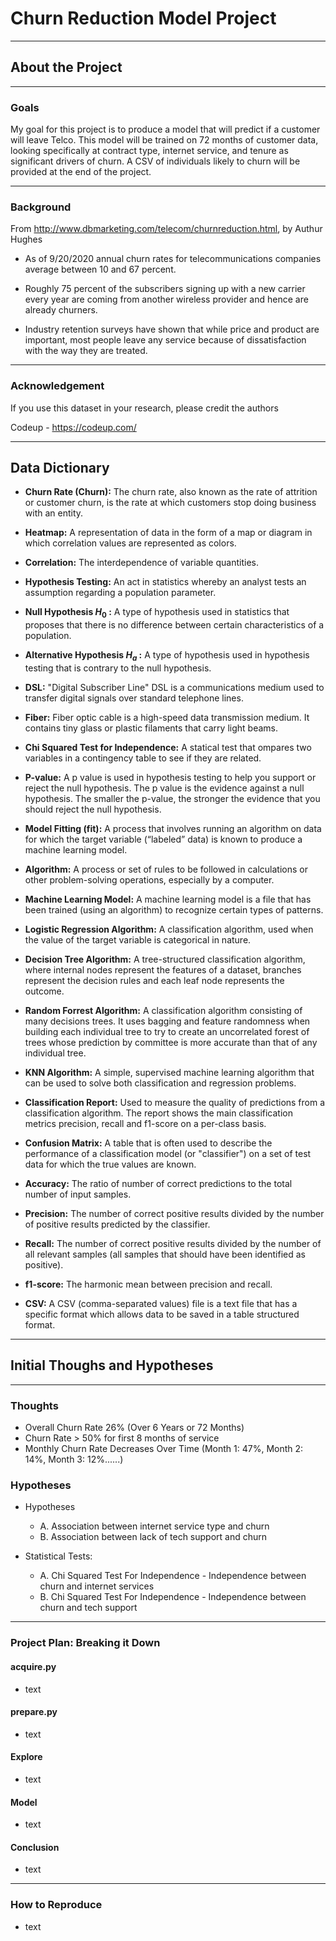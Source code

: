 # **Churn Reduction Model Project**
******************************************************************************************************************************************************
## **About the Project**
******************************************************************************************************************************************************
### **Goals**

My goal for this project is to produce a model that will predict if a customer will leave Telco.  This model will be trained on 72 months of customer data, looking specifically at contract type, internet service, and tenure as significant drivers of churn. A CSV of individuals likely to churn will be provided at the end of the project.   
******************************************************************************************************************************************************
### **Background**
From http://www.dbmarketing.com/telecom/churnreduction.html, by Authur Hughes

-  As of 9/20/2020 annual churn rates for telecommunications companies average between 10 and 67 percent.

 - Roughly 75 percent of the subscribers signing up with a new carrier every year are coming from another wireless provider and hence are already churners. 

 - Industry retention surveys have shown that while price and product are important, most people leave any service because of dissatisfaction with the way they are treated.
******************************************************************************************************************************************************
### **Acknowledgement**
If you use this dataset in your research, please credit the authors

Codeup - https://codeup.com/
******************************************************************************************************************************************************
## **Data Dictionary**

- **Churn Rate (Churn):** The churn rate, also known as the rate of attrition or customer churn, is the rate at which customers stop doing business with an entity.

- **Heatmap:** A representation of data in the form of a map or diagram in which correlation values are represented as colors.

- **Correlation:** The interdependence of variable quantities.

- **Hypothesis Testing:** An act in statistics whereby an analyst tests an assumption regarding a population parameter.

- **Null Hypothesis $H_{0}$ :** A type of hypothesis used in statistics that proposes that there is no difference between certain characteristics of a population.

- **Alternative Hypothesis $H_{a}$ :** A type of hypothesis used in hypothesis testing that is contrary to the null hypothesis.

- **DSL:** "Digital Subscriber Line" DSL is a communications medium used to transfer digital signals over standard telephone lines.

- **Fiber:** Fiber optic cable is a high-speed data transmission medium. It contains tiny glass or plastic filaments that carry light beams. 

- **Chi Squared Test for Independence:** A statical test that ompares two variables in a contingency table to see if they are related.

- **P-value:** A p value is used in hypothesis testing to help you support or reject the null hypothesis. The p value is the evidence against a null hypothesis. The smaller the p-value, the stronger the evidence that you should reject the null hypothesis.

- **Model Fitting (fit):** A process that involves running an algorithm on data for which the target variable (“labeled” data) is known to produce a machine learning model.

- **Algorithm:** A process or set of rules to be followed in calculations or other problem-solving operations, especially by a computer.   

- **Machine Learning Model:** A machine learning model is a file that has been trained (using an algorithm) to recognize certain types of patterns.

- **Logistic Regression Algorithm:** A classification algorithm, used when the value of the target variable is categorical in nature.

- **Decision Tree Algorithm:** A tree-structured classification algorithm, where internal nodes represent the features of a dataset, branches represent the decision rules and each leaf node represents the outcome.

- **Random Forrest Algorithm:** A classification algorithm consisting of many decisions trees. It uses bagging and feature randomness when building each individual tree to try to create an uncorrelated forest of trees whose prediction by committee is more accurate than that of any individual tree.

- **KNN Algorithm:** A simple, supervised machine learning algorithm that can be used to solve both classification and regression problems.

- **Classification Report:** Used to measure the quality of predictions from a classification algorithm. The report shows the main classification metrics precision, recall and f1-score on a per-class basis.

- **Confusion Matrix:** A table that is often used to describe the performance of a classification model (or "classifier") on a set of test data for which the true values are known.

- **Accuracy:** The ratio of number of correct predictions to the total number of input samples.

- **Precision:** The number of correct positive results divided by the number of positive results predicted by the classifier.

- **Recall:** The number of correct positive results divided by the number of all relevant samples (all samples that should have been identified as positive).

- **f1-score:** The harmonic mean between precision and recall.

- **CSV:** A CSV (comma-separated values) file is a text file that has a specific format which allows data to be saved in a table structured format.

******************************************************************************************************************************************************
## **Initial Thoughs and Hypotheses**
******************************************************************************************************************************************************
### **Thoughts**
- Overall Churn Rate 26% (Over 6 Years or 72 Months)
- Churn Rate > 50% for first 8 months of service
- Monthly Churn Rate Decreases Over Time (Month 1: 47%, Month 2: 14%, Month 3: 12%......)

### **Hypotheses**
- Hypotheses
    - A. Association between internet service type and churn
    - B. Association between lack of tech support and churn

- Statistical Tests:
    - A. Chi Squared Test For Independence - Independence between churn and internet services
    - B. Chi Squared Test For Independence - Independence between churn and tech support
******************************************************************************************************************************************************
### **Project Plan: Breaking it Down**

#### **acquire.py**
 - text

#### **prepare.py**
 - text

#### **Explore**
- text

#### **Model**
- text

#### **Conclusion**
- text
******************************************************************************************************************************************************
### **How to Reproduce**
- text